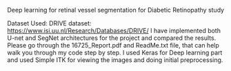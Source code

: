 Deep learning for retinal vessel segmentation for Diabetic Retinopathy study

Dataset Used: DRIVE dataset: https://www.isi.uu.nl/Research/Databases/DRIVE/
I have implemented both U-net and SegNet architectures for the project and compared the results. Please go through the 16725_Report.pdf and ReadMe.txt file, that can help walk you through my code step by step. 
I used Keras for Deep learning part and used Simple ITK for viewing the images and doing initial preprocessing. 
